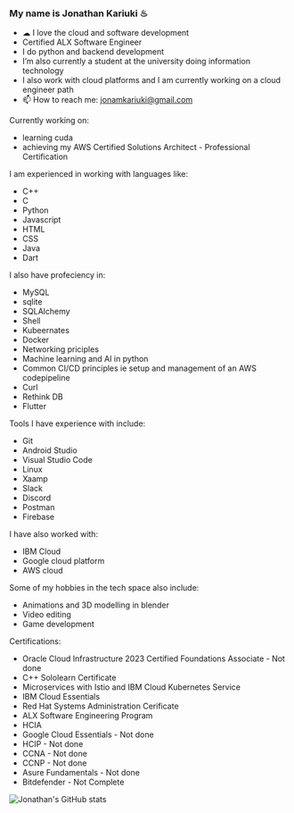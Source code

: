 ### My name is Jonathan Kariuki ♨

<!--
**JonathanSecondGithub/JonathanSecondGithub** is a ✨ _special_ ✨ repository because its `README.md` (this file) appears on your GitHub profile.

Here are some ideas to get you started:

- 🔭 I’m currently working on ...
- 🌱 I’m currently learning ...
- 👯 I’m looking to collaborate on ...
- 🤔 I’m looking for help with ...
- 💬 Ask me about ...
- 📫 How to reach me: ...
- 😄 Pronouns: ...
- ⚡ Fun fact: ...
-->


- ☁ I love the cloud and software development
- Certified ALX Software Engineer
- I do python and backend development
- I’m also currently a student at the university doing information technology
- I also work with cloud platforms and I am currently working on a cloud engineer path
- 📫 How to reach me: jonamkariuki@gmail.com


Currently working on:
- learning cuda
- achieving my AWS Certified Solutions Architect - Professional Certification

I am experienced in working with languages like:
- C++
- C
- Python
- Javascript
- HTML
- CSS
- Java
- Dart

I also have profeciency in:
- MySQL 
- sqlite
- SQLAlchemy
- Shell
- Kubeernates
- Docker
- Networking priciples
- Machine learning and AI in python
- Common CI/CD principles ie setup and management of an AWS codepipeline
- Curl
- Rethink DB
- Flutter

Tools I have experience with include:
- Git
- Android Studio
- Visual Studio Code
- Linux
- Xaamp
- Slack
- Discord
- Postman
- Firebase

I have also worked with:
- IBM Cloud
- Google cloud platform
- AWS cloud

Some of my hobbies in the tech space also include:
- Animations and 3D modelling in blender
- Video editing
- Game development

Certifications:
- Oracle Cloud Infrastructure 2023 Certified Foundations Associate - Not done
- C++ Sololearn Certificate
- Microservices with Istio and IBM Cloud Kubernetes Service
- IBM Cloud Essentials
- Red Hat Systems Administration Cerificate
- ALX Software Engineering Program
- HCIA
- Google Cloud Essentials - Not done
- HCIP - Not done
- CCNA - Not done
- CCNP - Not done
- Asure Fundamentals - Not done
- Bitdefender - Not Complete


![Jonathan's GitHub stats](https://github-readme-stats.vercel.app/api?username=JonathanSecondGithub&show_icons=true)
